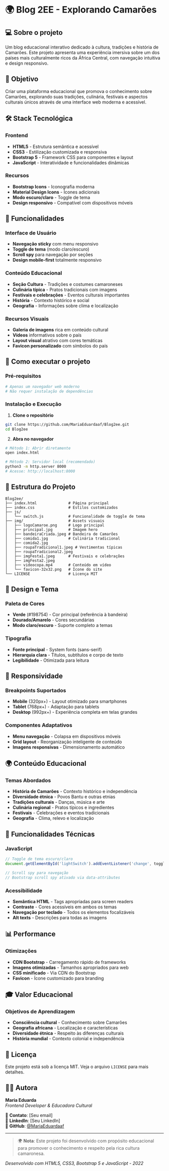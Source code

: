 # 🌍 Blog 2EE - Explorando Camarões

## 💻 Sobre o projeto

Um blog educacional interativo dedicado à cultura, tradições e história de Camarões. Este projeto apresenta uma experiência imersiva sobre um dos países mais culturalmente ricos da África Central, com navegação intuitiva e design responsivo.

## 🎯 Objetivo

Criar uma plataforma educacional que promova o conhecimento sobre Camarões, explorando suas tradições, culinária, festivais e aspectos culturais únicos através de uma interface web moderna e acessível.

## 🛠️ Stack Tecnológica

### Frontend
- **HTML5** - Estrutura semântica e acessível
- **CSS3** - Estilização customizada e responsiva
- **Bootstrap 5** - Framework CSS para componentes e layout
- **JavaScript** - Interatividade e funcionalidades dinâmicas

### Recursos
- **Bootstrap Icons** - Iconografia moderna
- **Material Design Icons** - Ícones adicionais
- **Modo escuro/claro** - Toggle de tema
- **Design responsivo** - Compatível com dispositivos móveis

## 🌟 Funcionalidades

### Interface de Usuário
- **Navegação sticky** com menu responsivo
- **Toggle de tema** (modo claro/escuro)
- **Scroll spy** para navegação por seções
- **Design mobile-first** totalmente responsivo

### Conteúdo Educacional
- **Seção Cultura** - Tradições e costumes camaroneses
- **Culinária típica** - Pratos tradicionais com imagens
- **Festivais e celebrações** - Eventos culturais importantes
- **História** - Contexto histórico e social
- **Geografia** - Informações sobre clima e localização

### Recursos Visuais
- **Galeria de imagens** rica em conteúdo cultural
- **Vídeos** informativos sobre o país
- **Layout visual** atrativo com cores temáticas
- **Favicon personalizado** com símbolos do país

## 🚀 Como executar o projeto

### Pré-requisitos
```bash
# Apenas um navegador web moderno
# Não requer instalação de dependências
```

### Instalação e Execução

1. **Clone o repositório**
```bash
git clone https://github.com/MariaEduardaaf/Blog2ee.git
cd Blog2ee
```

2. **Abra no navegador**
```bash
# Método 1: Abrir diretamente
open index.html

# Método 2: Servidor local (recomendado)
python3 -m http.server 8000
# Acesse: http://localhost:8000
```

## 📁 Estrutura do Projeto

```
Blog2ee/
├── index.html              # Página principal
├── index.css               # Estilos customizados
├── js/
│   └── switch.js           # Funcionalidade de toggle de tema
├── img/                    # Assets visuais
│   ├── logoCamaroe.png     # Logo principal
│   ├── principal.jpg       # Imagem hero
│   ├── bandeiraCriada.jpeg # Bandeira de Camarões
│   ├── comida1.jpg         # Culinária tradicional
│   ├── comida2.jpg         
│   ├── roupaTradicional1.jpeg # Vestimentas típicas
│   ├── roupaTradicional2.jpeg
│   ├── imgFesta1.jpeg      # Festivais e celebrações
│   ├── imgFesta2.jpeg
│   ├── videocopa.mp4       # Conteúdo em vídeo
│   └── favicon-32x32.png   # Ícone do site
└── LICENSE                 # Licença MIT
```

## 🎨 Design e Tema

### Paleta de Cores
- **Verde** (#198754) - Cor principal (referência à bandeira)
- **Dourado/Amarelo** - Cores secundárias
- **Modo claro/escuro** - Suporte completo a temas

### Tipografia
- **Fonte principal** - System fonts (sans-serif)
- **Hierarquia clara** - Títulos, subtítulos e corpo de texto
- **Legibilidade** - Otimizada para leitura

## 📱 Responsividade

### Breakpoints Suportados
- **Mobile** (320px+) - Layout otimizado para smartphones
- **Tablet** (768px+) - Adaptação para tablets
- **Desktop** (992px+) - Experiência completa em telas grandes

### Componentes Adaptativos
- **Menu navegação** - Colapsa em dispositivos móveis
- **Grid layout** - Reorganização inteligente de conteúdo
- **Imagens responsivas** - Dimensionamento automático

## 🌍 Conteúdo Educacional

### Temas Abordados
- **História de Camarões** - Contexto histórico e independência
- **Diversidade étnica** - Povos Bantu e outras etnias
- **Tradições culturais** - Danças, música e arte
- **Culinária regional** - Pratos típicos e ingredientes
- **Festivais** - Celebrações e eventos tradicionais
- **Geografia** - Clima, relevo e localização

## 🔧 Funcionalidades Técnicas

### JavaScript
```javascript
// Toggle de tema escuro/claro
document.getElementById('lightSwitch').addEventListener('change', toggleTheme);

// Scroll spy para navegação
// Bootstrap scroll spy ativado via data-attributes
```

### Acessibilidade
- **Semântica HTML** - Tags apropriadas para screen readers
- **Contraste** - Cores acessíveis em ambos os temas
- **Navegação por teclado** - Todos os elementos focalizáveis
- **Alt texts** - Descrições para todas as imagens

## 📊 Performance

### Otimizações
- **CDN Bootstrap** - Carregamento rápido de frameworks
- **Imagens otimizadas** - Tamanhos apropriados para web
- **CSS minificado** - Via CDN do Bootstrap
- **Favicon** - Ícone customizado para branding

## 🎓 Valor Educacional

### Objetivos de Aprendizagem
- **Consciência cultural** - Conhecimento sobre Camarões
- **Geografia africana** - Localização e características
- **Diversidade étnica** - Respeito às diferenças culturais
- **História mundial** - Contexto colonial e independência

## 📄 Licença

Este projeto está sob a licença MIT. Veja o arquivo `LICENSE` para mais detalhes.

## 👩‍💻 Autora

**Maria Eduarda**  
*Frontend Developer & Educadora Cultural*

📧 **Contato**: [Seu email]  
🔗 **LinkedIn**: [Seu LinkedIn]  
🐙 **GitHub**: [@MariaEduardaaf](https://github.com/MariaEduardaaf)

---

> 🌍 **Nota**: Este projeto foi desenvolvido com propósito educacional para promover o conhecimento e respeito pela rica cultura camaronesa.

*Desenvolvido com HTML5, CSS3, Bootstrap 5 e JavaScript - 2022*